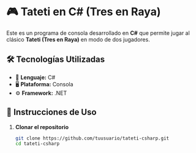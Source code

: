 # 🎮 Tateti en C# (Tres en Raya)  

Este es un programa de consola desarrollado en **C#** que permite jugar al clásico **Tateti (Tres en Raya)** en modo de dos jugadores.  

## 🛠️ Tecnologías Utilizadas  
- 📌 **Lenguaje:** C#  
- 🖥️ **Plataforma:** Consola  
- ⚙️ **Framework:** .NET  

## 📜 Instrucciones de Uso  
1. **Clonar el repositorio**  
   ```bash
   git clone https://github.com/tuusuario/tateti-csharp.git
   cd tateti-csharp
